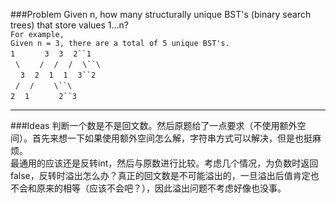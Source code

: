 ###Problem
Given n, how many structurally unique BST's (binary search trees) that store values 1...n?  
`For example,`  
`Given n = 3, there are a total of 5 unique BST's.`  
`1`&#160;&#160;&#160;&#160;&#160;&#160;&#160;&#160;&#160;&#160;&#160;&#160;`3`&#160;&#160;&#160;&#160;`3`&#160;&#160;&#160;&#160;`2``1`  
&#160;&#160;`\`&#160;&#160;&#160;&#160;&#160;&#160;&#160;&#160;`/`&#160;&#160;&#160;&#160;`/`&#160;&#160;&#160;&#160;`/`&#160;&#160;&#160;&#160;`\``\`  
&#160;&#160;&#160;&#160;`3`&#160;&#160;&#160;&#160;`2`&#160;&#160;&#160;&#160;`1`&#160;&#160;&#160;&#160;`1`&#160;&#160;&#160;&#160;`3``2`  
&#160;&#160;`/`&#160;&#160;&#160;&#160;`/`&#160;&#160;&#160;&#160;&#160;&#160;&#160;&#160;`\``\`  
`2`&#160;&#160;&#160;&#160;`1`&#160;&#160;&#160;&#160;&#160;&#160;&#160;&#160;&#160;&#160;&#160;&#160;`2``3`  

---

###Ideas
判断一个数是不是回文数。然后原题给了一点要求（不使用额外空间）。首先来想一下如果使用额外空间怎么解，字符串方式可以解决，但是也挺麻烦。  
最通用的应该还是反转int，然后与原数进行比较。考虑几个情况，为负数时返回false，反转时溢出怎么办？真正的回文数是不可能溢出的，一旦溢出后值肯定也不会和原来的相等（应该不会吧？），因此溢出问题不考虑好像也没事。
